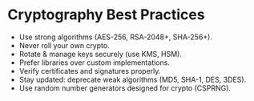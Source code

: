 # Cryptography Best Practices

- Use strong algorithms (AES-256, RSA-2048+, SHA-256+).
- Never roll your own crypto.
- Rotate & manage keys securely (use KMS, HSM).
- Prefer libraries over custom implementations.
- Verify certificates and signatures properly.
- Stay updated: deprecate weak algorithms (MD5, SHA-1, DES, 3DES).
- Use random number generators designed for crypto (CSPRNG).
